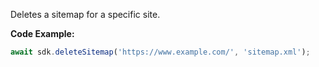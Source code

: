 Deletes a sitemap for a specific site.

**Code Example:**

```typescript
await sdk.deleteSitemap('https://www.example.com/', 'sitemap.xml');
```
